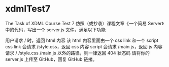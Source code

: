 # xdmlTest7
The Task of XDML Course Test 7
仿照（或抄袭）课程文章《一个简易 Server》中的代码，写出一个 server.js 文件，满足以下功能

用户请求 / 时，返回 html 内容
该 html 内容里面由一个 css link 和一个 script
css link 会请求 /style.css，返回 css 内容
script 会请求 /main.js，返回 js 内容
请求 / /style.css /main.js 以外的路径，则一律返回 404 状态码
请将你的 server.js 上传至 GitHub，回复 GitHub 链接。
